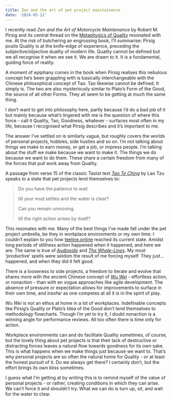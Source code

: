 ```yaml
---
title: Zen and the art of pet project maintainence
date: '2024-05-12'
---
```


I recently read _Zen and the Art of Motorcycle Maintenance_ by Robert M. Pirsig and its central thread on the [Metaphysics of Quality](https://philosophynow.org/issues/122/Robert_Pirsig_and_His_Metaphysics_of_Quality) resonated with me. At the risk of butchering an engrossing book, I’ll summarise: Pirsig posits Quality is at the knife-edge of experience, preceding the subjective/objective duality of modern life. Quality cannot be defined but we all recognise it when we see it. We are drawn to it. It is a fundamental, guiding force of reality.

A moment of epiphany comes in the book when Pirsig realises this nebulous concept he’s been grappling with is basically interchangeable with the Chinese philosophical concept of Tao. Tao likewise cannot be defined. It simply is. The two are also mysteriously similar to Plato’s Form of the Good, the source of all other Forms. They all seem to be getting at much the same thing.

I don’t want to get into philosophy here, partly because I’d do a bad job of it but mainly because what’s lingered with me is the question of where this force - call it Quality, Tao, Goodness, whatever - surfaces most often in my life, because I recognised what Pirsig describes and it’s important to me.

The answer I’ve settled on is similarly vague, but roughly covers the worlds of personal projects, hobbies, side hustles and so on. I’m not talking about things we make to earn money, or get a job, or impress people. I’m talking about the stuff we make because we want to make it. The things we do because we want to do them. These share a certain freedom from many of the forces that pull work away from Quality.

A passage from verse 15 of the classic Taoist text _[Tao Te Ching](https://classics.mit.edu/Lao/taote.html)_ by Lao Tzu speaks to a state that pet projects lend themselves to:

> Do you have the patience to wait
>
> till your mud settles and the water is clear?
>
> Can you remain unmoving
>
> till the right action arises by itself?

This resonates with me. Many of the best things I’ve made fall under the pet project umbrella, be they in workplace environments or my own time. I couldn’t explain to you how [teeline.online](https://teeline.online/) reached its current state. Amidst long periods of stillness action happened when it happened, and here we are. The same is true of _[Audioxide](https://audioxide.com/)_ and _[The Whale-Lines](https://thewhalelines.com)_. My most ‘productive’ spells were seldom the result of me forcing myself. They just… happened, and when they did it felt good.

There is a looseness to side projects, a freedom to iterate and evolve that shares more with the ancient Chinese concept of _[Wu Wei](https://www.britannica.com/topic/wuwei-Chinese-philosophy)_ - effortless action, or nonaction - than with en vogue approaches like agile development. The absence of pressure or expectation allows for improvements to surface in their own time, and insofar as one competes at all it is in the spirit of play.

_Wu Wei_ is not an ethos at home in a lot of workplaces. Indefinable concepts like Pirsig’s Quality or Plato’s Idea of the Good don’t lend themselves to methodology flowcharts. Though I’m yet to try it, I doubt nonaction is a winning angle for performance reviews. All too often there is time only for action.

Workplace environments can and do facilitate Quality sometimes, of course, but the lovely thing about pet projects is that their lack of destructive or distracting forces leaves a natural flow towards goodness for its own sake. This is what happens when we make things just because we want to. That’s why personal projects are so often the natural home for Quality - or at least the honest pursuit of it. Do we always get there? I certainly don’t, but the effort brings its own bliss sometimes.

I guess what I’m getting at by writing this is to remind myself of the value of personal projects - or rather, creating conditions in which they can arise. We can’t force it and shouldn’t try. What we can do is turn up, sit, and wait for the water to clear.
